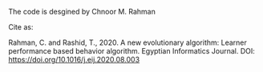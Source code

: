 
The code is desgined by Chnoor M. Rahman

Cite as:

Rahman, C. and Rashid, T., 2020. A new evolutionary algorithm: Learner performance based behavior algorithm.
Egyptian Informatics Journal. DOI: https://doi.org/10.1016/j.eij.2020.08.003

